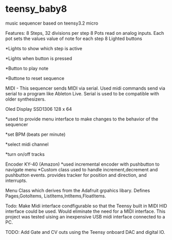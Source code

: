 # teensy_baby8
music sequencer based on teensy3.2 micro

Features:
8 Steps, 32 divisions per step
8 Pots read on analog inputs. Each pot sets the values value of note for each step
8 Lighted buttons

*Lights to show which step is active

*Lights when button is pressed

*Button to play note

*Buttone to reset sequence

MIDI - This sequencer sends MIDI via serial.
Used midi commands send via serial to a program like Ableton Live. Serial is used to be compatible with older synthesizers.

Oled Display SSD1306 128 x 64

*used to provide menu interface to make changes to the behavior of the sequencer

*set BPM (beats per minute)

*select midi channel

*turn on/off tracks

Encoder KY-40 (Amazon)
*used incremental encoder with pushbutton to navigate menu
*Custom class used to handle increment,decrement and pushbutton events.
provides tracker for position and direction, and interrupts.

Menu
Class which derives from the Adafruit grpahics libary.
Defines Pages,GotoItems, ListItems,IntItems,FloatItems.

Todo: Make Midi interface condfigurable so that the Teensy built in MIDI HID interface could be used. Would eliminate the need
for a MIDI interface. This project was tested uising an inexpensive USB midi interface connected to a PC.

TODO: Add Gate and CV outs using the Teensy onboard DAC and digital IO.
